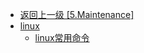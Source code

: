 - [返回上一级 [5.Maintenance]](5.Maintenance/)
- [linux](5.Maintenance/linux/)
  - [linux常用命令](5.Maintenance/linux/linux常用命令.md)
